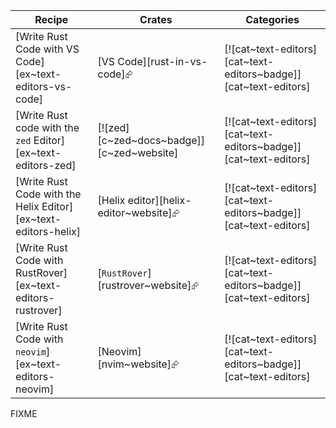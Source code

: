 | Recipe | Crates | Categories |
|--------|--------|------------|
| [Write Rust Code with VS Code][ex~text-editors-vs-code] | [VS Code][rust-in-vs-code]⮳ | [![cat~text-editors][cat~text-editors~badge]][cat~text-editors] |
| [Write Rust code with the `zed` Editor][ex~text-editors-zed] | [![zed][c~zed~docs~badge]][c~zed~website] | [![cat~text-editors][cat~text-editors~badge]][cat~text-editors] |
| [Write Rust Code with the Helix Editor][ex~text-editors-helix] | [Helix editor][helix-editor~website]⮳ | [![cat~text-editors][cat~text-editors~badge]][cat~text-editors] |
| [Write Rust Code with RustRover][ex~text-editors-rustrover] | [`RustRover`][rustrover~website]⮳ | [![cat~text-editors][cat~text-editors~badge]][cat~text-editors] |
| [Write Rust Code with `neovim`][ex~text-editors-neovim] | [Neovim][nvim~website]⮳ | [![cat~text-editors][cat~text-editors~badge]][cat~text-editors] |

<div class="hidden">
FIXME
</div>
